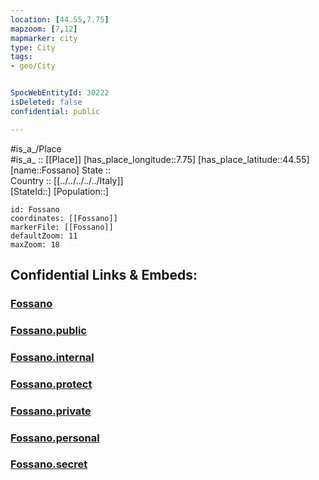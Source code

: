 ```yaml
---
location: [44.55,7.75] 
mapzoom: [7,12] 
mapmarker: city 
type: City
tags:
- geo/City


SpocWebEntityId: 30222
isDeleted: false
confidential: public

---
```

#is_a_/Place  
#is_a_ :: [[Place]] 
[has_place_longitude::7.75] 
[has_place_latitude::44.55] 
[name::Fossano] 
State ::  
Country :: [[../../../../../Italy]]  
[StateId::] 
[Population::] 



```leaflet
id: Fossano
coordinates: [[Fossano]] 
markerFile: [[Fossano]] 
defaultZoom: 11 
maxZoom: 18
```


## Confidential Links & Embeds: 

### [Fossano](/_Standards/Earth/Continent/Europe/Europe~South/Italy/regions~Italy/Piedmont/Cuneo.Province/City/Fossano.md) 

### [Fossano.public](/_public/Earth/Continent/Europe/Europe~South/Italy/regions~Italy/Piedmont/Cuneo.Province/City/Fossano.public.md) 

### [Fossano.internal](/_internal/Earth/Continent/Europe/Europe~South/Italy/regions~Italy/Piedmont/Cuneo.Province/City/Fossano.internal.md) 

### [Fossano.protect](/_protect/Earth/Continent/Europe/Europe~South/Italy/regions~Italy/Piedmont/Cuneo.Province/City/Fossano.protect.md) 

### [Fossano.private](/_private/Earth/Continent/Europe/Europe~South/Italy/regions~Italy/Piedmont/Cuneo.Province/City/Fossano.private.md) 

### [Fossano.personal](/_personal/Earth/Continent/Europe/Europe~South/Italy/regions~Italy/Piedmont/Cuneo.Province/City/Fossano.personal.md) 

### [Fossano.secret](/_secret/Earth/Continent/Europe/Europe~South/Italy/regions~Italy/Piedmont/Cuneo.Province/City/Fossano.secret.md)

